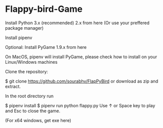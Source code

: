 # Flappy-bird-Game
Install Python 3.x (recommended) 2.x from here (Or use your preffered package manager)

Install pipenv

Optional: Install PyGame 1.9.x from here

On MacOS, pipenv will install PyGame, please check how to install on your Linux/Windows machines

Clone the repository:

$ git clone https://github.com/sourabhv/FlapPyBird
or download as zip and extract.

In the root directory run

$ pipenv install
$ pipenv run python flappy.py
Use ↑ or Space key to play and Esc to close the game.

(For x64 windows, get exe here)
